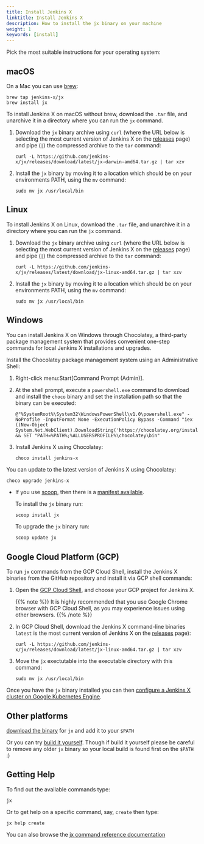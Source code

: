 ```yaml
---
title: Install Jenkins X
linktitle: Install Jenkins X
description: How to install the jx binary on your machine
weight: 1
keywords: [install]
---
```


Pick the most suitable instructions for your operating system:

## macOS

On a Mac you can use [brew](https://brew.sh/):

```shell
brew tap jenkins-x/jx
brew install jx
```

To install Jenkins X on macOS without brew, download the `.tar` file, and unarchive it in a directory where you can run the `jx` command.

1.  Download the `jx` binary archive using `curl` (where
    the URL below is selecting the most current version of Jenkins X on the [releases](https://github.com/jenkins-x/jx/releases/) page) and pipe (`|`) the compressed archive to
    the `tar` command:

        curl -L https://github.com/jenkins-x/jx/releases/download/latest/jx-darwin-amd64.tar.gz | tar xzv

2.  Install the `jx` binary by moving it to a location which should be on your environments PATH, using
    the `mv` command:

        sudo mv jx /usr/local/bin


## Linux

To install Jenkins X on Linux, download the `.tar` file, and unarchive it in a directory where you can run the `jx` command.

1.  Download the `jx` binary archive using `curl` (where
    the URL below is selecting the most current version of Jenkins X on the [releases](https://github.com/jenkins-x/jx/releases/) page) and pipe (`|`) the compressed archive to
    the `tar` command:

        curl -L https://github.com/jenkins-x/jx/releases/latest/download/jx-linux-amd64.tar.gz | tar xzv

2.  Install the `jx` binary by moving it to a location which should be on your environments PATH, using
    the `mv` command:

        sudo mv jx /usr/local/bin


## Windows

You can install Jenkins X on Windows through Chocolatey, a third-party package management system that provides convenient one-step commands for local Jenkins X installations and upgrades.

Install the Chocolatey package management system using an Administrative
Shell:

1.  Right-click menu:Start\[Command Prompt (Admin)\].

2.  At the shell prompt, execute a `powershell.exe` command to download
    and install the `choco` binary and set the installation path so that
    the binary can be executed:

        @"%SystemRoot%\System32\WindowsPowerShell\v1.0\powershell.exe" -NoProfile -InputFormat None -ExecutionPolicy Bypass -Command "iex ((New-Object System.Net.WebClient).DownloadString('https://chocolatey.org/install.ps1'))" && SET "PATH=%PATH%;%ALLUSERSPROFILE%\chocolatey\bin"

3.  Install Jenkins X using Chocolatey:

        choco install jenkins-x

You can update to the latest version of Jenkins X using Chocolatey:

    choco upgrade jenkins-x


- If you use [scoop](https://scoop.sh), then there is a [manifest available](https://github.com/lukesampson/scoop/blob/master/bucket/jx.json).

  To install the `jx` binary run:

  ```cmd
  scoop install jx
  ```

  To upgrade the `jx` binary run:

  ```cmd
  scoop update jx
  ```

## Google Cloud Platform (GCP)

To run `jx` commands from the GCP Cloud Shell, install the Jenkins X
binaries from the GitHub repository and install it via GCP shell
commands:

1.  Open the [GCP Cloud Shell](https://cloud.google.com/shell/docs/starting-cloud-shell),
    and choose your GCP project for Jenkins X.

    {{% note %}}
    It is highly recommended that you use Google Chrome browser with
    GCP Cloud Shell, as you may experience issues using other
    browsers.
    {{% /note %}}

2.  In GCP Cloud Shell, download the Jenkins X command-line binaries
    `latest` is the most current version of Jenkins X on the [releases](https://github.com/jenkins-x/jx/releases/) page):

        curl -L https://github.com/jenkins-x/jx/releases/download/latest/jx-linux-amd64.tar.gz | tar xzv

3.  Move the `jx` exectutable into the executable directory with this
    command:

        sudo mv jx /usr/local/bin

Once you have the `jx` binary installed you can then [configure a Jenkins X cluster on Google Kubernetes Engine](/getting-started/create-cluster/).


## Other platforms

[download the binary](https://github.com/jenkins-x/jx/releases) for `jx` and add it to your `$PATH`

Or you can try [build it yourself](https://github.com/jenkins-x/jx/blob/master/docs/contributing/hacking.md). Though if build it yourself please be careful to remove any older `jx` binary so your local build is found first on the `$PATH` :)

## Getting Help

To find out the available commands type:

    jx

Or to get help on a specific command, say, `create` then type:

    jx help create

You can also browse the [jx command reference documentation](/commands/jx)
